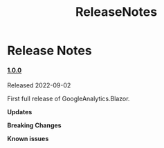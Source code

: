 ﻿---
uid: A.ReleaseNotes
title: ReleaseNotes
---
# Release Notes

#### [1.0.0](https://github.com/Material-Blazor/GoogleAnalytics.Blazor/tree/1.0.0)

Released 2022-09-02

First full release of GoogleAnalytics.Blazor.

**Updates**

**Breaking Changes**

**Known issues**

